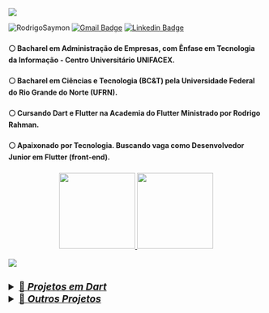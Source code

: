 <!-- 
<h1 align="center"><p align="left"> <a  href="https://dart.dev" target="_blank" rel="noreferrer"> <img width="23" height = "23" src="https://www.vectorlogo.zone/logos/dartlang/dartlang-icon.svg" alt="dart" width="20" height="23"/> </a>  Olá, eu sou Rodrigo Saymon! <a href="https://flutter.dev" target="_blank" rel="noreferrer"> <img width="23", height = "23"src="https://www.vectorlogo.zone/logos/flutterio/flutterio-icon.svg" alt="flutter" width="23" height="23"/> </a></h1>
<h3 align="/center"> -->

[LogoPerfil]: https://github.com/RodrigoSaymon/RodrigoSaymon/blob/main/src/assets/logo%205.png?raw=true

[LogoTransição]: https://github.com/RodrigoSaymon/RodrigoSaymon/blob/main/src/assets/transi%C3%A7%C3%A3o%202.png?raw=true

![][LogoPerfil]

<img src="https://komarev.com/ghpvc/?username=RodrigoSaymon&label=Profile%20views&color=0e75b6&style=flat" alt="RodrigoSaymon"/> [![Gmail Badge](https://img.shields.io/badge/-Gmail-c14438?style=flat&logo=Gmail&logoColor=white&link=mailto:rodrigotbass@gmail.com)](mailto:rodrigotbass@gmail.com) [![Linkedin Badge](https://img.shields.io/badge/-LinkedIn-blue?style=flat&logo=Linkedin&logoColor=white&link=https://www.linkedin.com/in/RodrigoSaymon/)](https://www.linkedin.com/in/rodrigotbass/)

<h3 align="/center">

<h4> ⚪   Bacharel em Administração de Empresas, com Ênfase em Tecnologia da Informação - Centro Universitário UNIFACEX. </h4>
<h3 align="/center">
<h4> ⚪   Bacharel em Ciências e Tecnologia (BC&T) pela Universidade Federal do Rio Grande do Norte (UFRN). </h4>
<h3 align="/center">
<h4> ⚪   Cursando Dart e Flutter na Academia do Flutter Ministrado por Rodrigo Rahman. </h4>
<h3 align="/center">
<h4> ⚪   Apaixonado por Tecnologia. Buscando vaga como Desenvolvedor Junior em Flutter (front-end).</h4>
<h3 align="/center">

<div align="center">
  <a href="https://github.com/RodrgioSaymon">
  <img height="150em" src="https://github-readme-stats.vercel.app/api?username=RodrigoSaymon&show_icons=true&theme=dracula&include_all_commits=true&count_private=true"/> 
  <img height="150em" src="https://github-readme-stats.vercel.app/api/top-langs/?username=RodrigoSaymon&layout=compact&langs_count=7&theme=dracula"/>
</div>


![][LogoTransição]


<h3 align="/center">
  
  <details>
  <summary>📂 <i>Projetos em Dart</i></summary>
  
  PROJETOS | DESCRIÇÃO DOS PROJETOS
---------- | :--------
[Dart Fundamentos](https://github.com/RodrigoSaymon/Dart-Fundamentos) | Conceitos importantes, váriaveis, modificadores, Operadores condicionais, Operadores Lógicos, Null safety e outros.


</details>

<details>

  <summary>📂 <i>Outros Projetos</i></summary>
  
  PROJETOS | DESCRIÇÃO DOS PROJETOS
---------- | :--------
[Guia de Edição README.md](https://github.com/RodrigoSaymon/Guia-de-Edicao-Readme) | Dicas Criaçao de Repositório, Linguagem Markdown e HTML e demonstrações.

































































